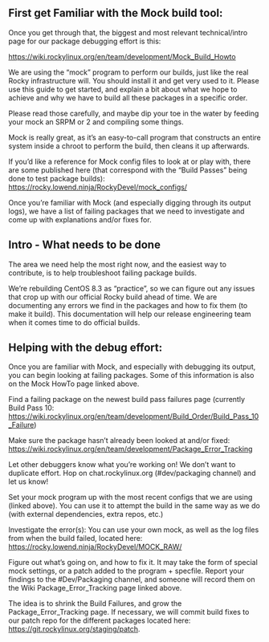 ## First get Familiar with the Mock build tool:

Once you get through that, the biggest and most relevant technical/intro page for our package debugging effort is this:

https://wiki.rockylinux.org/en/team/development/Mock_Build_Howto

We are using the “mock” program to perform our builds, just like the real Rocky infrastructure will. You should install it and get very used to it. Please use this guide to get started, and explain a bit about what we hope to achieve and why we have to build all these packages in a specific order.

Please read those carefully, and maybe dip your toe in the water by feeding your mock an SRPM or 2 and compiling some things.

Mock is really great, as it’s an easy-to-call program that constructs an entire system inside a chroot to perform the build, then cleans it up afterwards.

If you’d like a reference for Mock config files to look at or play with, there are some published here (that correspond with the “Build Passes” being done to test package builds): https://rocky.lowend.ninja/RockyDevel/mock_configs/

Once you’re familiar with Mock (and especially digging through its output logs), we have a list of failing packages that we need to investigate and come up with explanations and/or fixes for.



## Intro - What needs to be done  

The area we need help the most right now, and the easiest way to contribute, is to help troubleshoot failing package builds.

We’re rebuilding CentOS 8.3 as “practice”, so we can figure out any issues that crop up with our official Rocky build ahead of time. We are documenting any errors we find in the packages and how to fix them (to make it build). This documentation will help our release engineering team when it comes time to do official builds.

## Helping with the debug effort:  

Once you are familiar with Mock, and especially with debugging its output, you can begin looking at failing packages. Some of this information is also on the Mock HowTo page linked above.

Find a failing package on the newest build pass failures page (currently Build Pass 10: https://wiki.rockylinux.org/en/team/development/Build_Order/Build_Pass_10_Failure)

Make sure the package hasn’t already been looked at and/or fixed: https://wiki.rockylinux.org/en/team/development/Package_Error_Tracking

Let other debuggers know what you’re working on! We don’t want to duplicate effort. Hop on chat.rockylinux.org (#dev/packaging channel) and let us know!

Set your mock program up with the most recent configs that we are using (linked above). You can use it to attempt the build in the same way as we do (with external dependencies, extra repos, etc.)

Investigate the error(s): You can use your own mock, as well as the log files from when the build failed, located here: https://rocky.lowend.ninja/RockyDevel/MOCK_RAW/

Figure out what’s going on, and how to fix it. It may take the form of special mock settings, or a patch added to the program + specfile. Report your findings to the #Dev/Packaging channel, and someone will record them on the Wiki Package_Error_Tracking page linked above.

The idea is to shrink the Build Failures, and grow the Package_Error_Tracking page. If necessary, we will commit build fixes to our patch repo for the different packages located here: https://git.rockylinux.org/staging/patch.
